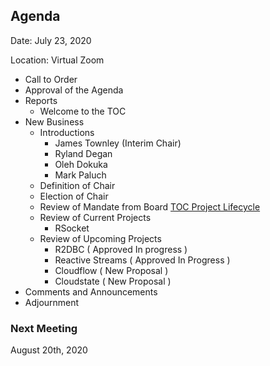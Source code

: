 ## Agenda

Date: July 23, 2020

Location: Virtual Zoom

 - Call to Order
  -  Approval of the Agenda
 - Reports
    - Welcome to the TOC
 - New Business
   - Introductions
     - James Townley (Interim Chair)
     - Ryland Degan
     - Oleh Dokuka
     - Mark Paluch
   - Definition of Chair
   - Election of Chair
   - Review of Mandate from Board [TOC Project Lifecycle](https://github.com/reactivefoundation/foundation/blob/master/meetings/2020-06-25/proposal_toc_project_lifecycle.md)
   - Review of Current Projects
     - RSocket
   - Review of Upcoming Projects
     - R2DBC ( Approved In progress )
     - Reactive Streams ( Approved In Progress )
     - Cloudflow ( New Proposal )
     - Cloudstate ( New Proposal )
 - Comments and Announcements
 - Adjournment

### Next Meeting 
August 20th, 2020
